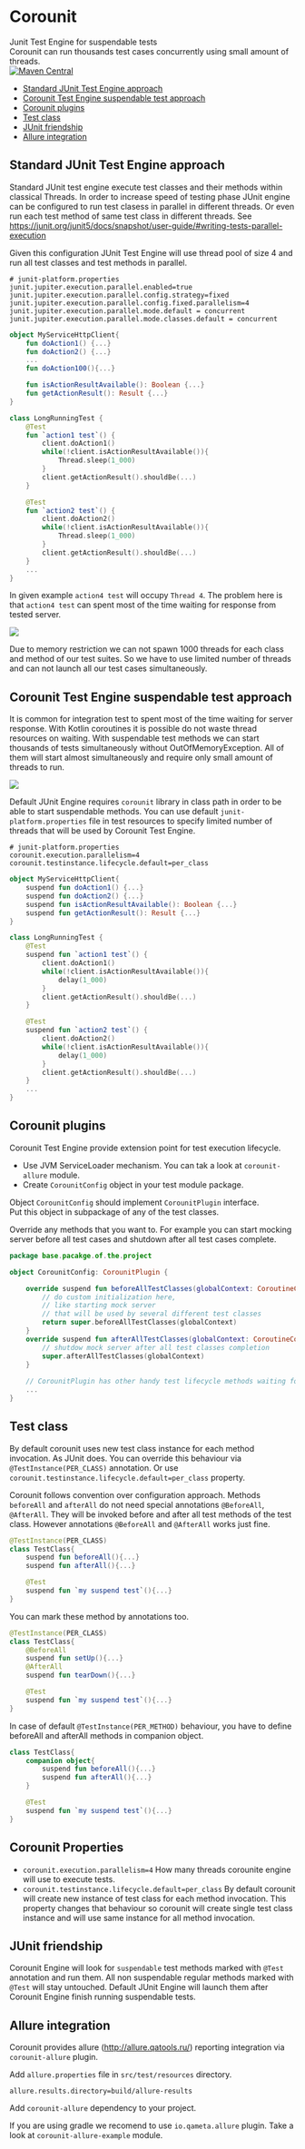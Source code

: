 # Corounit
Junit Test Engine for suspendable tests  
Corounit can run thousands test cases concurrently using small amount of threads.  
[![Maven Central](https://img.shields.io/maven-central/v/ru.fix/corounit-engine.svg)](http://search.maven.org/#search%7Cga%7C1%7Cg%3A%22ru.fix%22)


* [Standard JUnit Test Engine approach](#standard-junit-test-engine-approach)
* [Corounit Test Engine suspendable test approach](#corounit-test-engine-suspendable-test-approach)
* [Corounit plugins](#corounit-plugins)
* [Test class](#test-class)
* [JUnit friendship](#junit-friendship)
* [Allure integration](#allure-integration)


## Standard JUnit Test Engine approach
Standard JUnit test engine execute test classes and their methods within classical Threads. 
In order to increase speed of testing phase JUnit engine can be configured to run test clasess in parallel in different threads.
Or even run each test method of same test class in different threads.
See https://junit.org/junit5/docs/snapshot/user-guide/#writing-tests-parallel-execution

Given this configuration JUnit Test Engine will use thread pool of size 4 and run all test classes and test methods in parallel.

```properties
# junit-platform.properties
junit.jupiter.execution.parallel.enabled=true
junit.jupiter.execution.parallel.config.strategy=fixed
junit.jupiter.execution.parallel.config.fixed.parallelism=4
junit.jupiter.execution.parallel.mode.default = concurrent
junit.jupiter.execution.parallel.mode.classes.default = concurrent
```

```kotlin
object MyServiceHttpClient{
    fun doAction1() {...}
    fun doAction2() {...}
    ...
    fun doAction100(){...}

    fun isActionResultAvailable(): Boolean {...}
    fun getActionResult(): Result {...}
}

class LongRunningTest {
    @Test
    fun `action1 test`() {
        client.doAction1()
        while(!client.isActionResultAvailable()){
            Thread.sleep(1_000)
        }
        client.getActionResult().shouldBe(...)
    }

    @Test
    fun `action2 test`() {
        client.doAction2()
        while(!client.isActionResultAvailable()){
            Thread.sleep(1_000)
        }
        client.getActionResult().shouldBe(...)
    }
    ...
}
```
In given example `action4 test` will occupy `Thread 4`. 
The problem here is that `action4 test` can spent most of the time waiting for response from tested server.

![](docs/thread-test-threads.png?raw=true)

Due to memory restriction we can not spawn 1000 threads for each class and method of our test suites. So we have to use limited number of threads and can not launch all our test cases simultaneously.



## Corounit Test Engine suspendable test approach
It is common for integration test to spent most of the time waiting for server  response. 
With Kotlin coroutines it is possible do not waste thread resources on waiting. 
With suspendable test methods we can start thousands of tests simultaneously without OutOfMemoryException. All of them will start almost simultaneously and require only small amount of threads to run. 

![](docs/thread-test-coroutines.png?raw=true)

Default JUnit Engine requires `corounit` library in class path in order to be able to start suspendable methods.
You can use default `junit-platform.properties` file in test resources to specify limited number of threads that will be used by Corounit Test Engine.
      
```properties
# junit-platform.properties
corounit.execution.parallelism=4
corounit.testinstance.lifecycle.default=per_class
```

```kotlin
object MyServiceHttpClient{
    suspend fun doAction1() {...}
    suspend fun doAction2() {...}
    suspend fun isActionResultAvailable(): Boolean {...}
    suspend fun getActionResult(): Result {...}
}

class LongRunningTest {
    @Test
    suspend fun `action1 test`() {
        client.doAction1()
        while(!client.isActionResultAvailable()){
            delay(1_000)
        }
        client.getActionResult().shouldBe(...)
    }

    @Test
    suspend fun `action2 test`() {
        client.doAction2()
        while(!client.isActionResultAvailable()){
            delay(1_000)
        }
        client.getActionResult().shouldBe(...)
    }
    ...
}
```  

## Corounit plugins
Corounit Test Engine provide extension point for test execution lifecycle.
* Use JVM ServiceLoader mechanism. You can tak a look at  `corounit-allure` module.
* Create `CorounitConfig` object in your test module package.

Object `CorounitConfig` should implement `CorounitPlugin` interface.  
Put this object in subpackage of any of the test classes.

Override any methods that you want to. 
For example you can start mocking server before all test cases and shutdown after all test cases complete.

```kotlin
package base.pacakge.of.the.project

object CorounitConfig: CorounitPlugin {

    override suspend fun beforeAllTestClasses(globalContext: CoroutineContext): CoroutineContext {
        // do custom initialization here,
        // like starting mock server 
        // that will be used by several different test classes        
        return super.beforeAllTestClasses(globalContext)
    }
    override suspend fun afterAllTestClasses(globalContext: CoroutineContext) {
        // shutdow mock server after all test classes completion
        super.afterAllTestClasses(globalContext)
    }
    
    // CorounitPlugin has other handy test lifecycle methods waiting for you to override.  
    ...
}
```
## Test class

By default corounit uses new test class instance for each method invocation. 
As JUnit does. 
You can override this behaviour via `@TestInstance(PER_CLASS)` annotation. 
Or use `corounit.testinstance.lifecycle.default=per_class` property.

Corounit follows convention over configuration approach. 
Methods `beforeAll` and `afterAll` do not need special annotations `@BeforeAll`, `@AfterAll`. 
They will be invoked before and after all test methods of the test class.
However annotations `@BeforeAll` and `@AfterAll` works just fine.

```kotlin
@TestInstance(PER_CLASS)
class TestClass{
    suspend fun beforeAll(){...}
    suspend fun afterAll(){...}

    @Test
    suspend fun `my suspend test`(){...}   
}
```
You can mark these method by annotations too.
```kotlin
@TestInstance(PER_CLASS)
class TestClass{
    @BeforeAll
    suspend fun setUp(){...}
    @AfterAll
    suspend fun tearDown(){...}

    @Test
    suspend fun `my suspend test`(){...}   
}
``` 

In case of default `@TestInstance(PER_METHOD)` behaviour, 
you have to define beforeAll and afterAll methods in companion object.
```kotlin
class TestClass{
    companion object{
        suspend fun beforeAll(){...}
        suspend fun afterAll(){...}
    }

    @Test
    suspend fun `my suspend test`(){...}   
}
``` 

## Corounit Properties
* `corounit.execution.parallelism=4` 
 How many threads corounite engine will use to execute tests.
* `corounit.testinstance.lifecycle.default=per_class` 
 By default corounit will create new instance of test class for each method invocation.
 This property changes that behaviour so corounit will create single test class instance
 and will use same instance for all method invocation.

## JUnit friendship
Corounit Engine will look for `suspendable` test methods marked with `@Test` annotation and run them. 
All non suspendable regular methods marked with `@Test` will stay untouched.
Default JUnit Engine will launch them after Corounit Engine finish running suspendable tests.   


## Allure integration
Corounit provides allure (http://allure.qatools.ru/) reporting integration via `corounit-allure` plugin.

Add `allure.properties` file in `src/test/resources` directory.
```properties
allure.results.directory=build/allure-results
```
Add `corounit-allure` dependency to your project. 

If you are using gradle we recomend to use `io.qameta.allure` plugin. 
Take a look at `corounit-allure-example` module.
